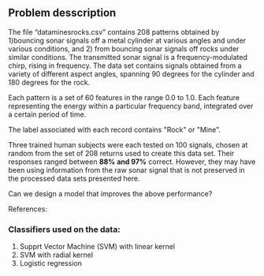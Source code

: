 ## Problem desscription

The file “dataminesrocks.csv” contains 208 patterns obtained by 1)bouncing sonar signals off a metal cylinder at various angles and under various conditions, and 2) from bouncing sonar signals off rocks under similar conditions. The transmitted sonar signal is a frequency-modulated chirp, rising in frequency. The data set contains signals obtained from a variety of different aspect angles, spanning 90 degrees for the cylinder and 180 degrees for the rock.

Each pattern is a set of 60 features in the range 0.0 to 1.0. Each feature representing the energy within a particular frequency band, integrated over a certain period of time. 

The label associated with each record contains "Rock" or "Mine".

Three trained human subjects were each tested on 100 signals, chosen at random from the set of 208 returns used to create this data set. Their responses ranged between **88% and 97%** correct. However, they may have been using information from the raw sonar signal that is not preserved in the processed data sets presented here.

Can we design a model that improves the above performance?

References: 

[](https://datahub.io/machine-learning/sonar#readme)
[](https://www.openml.org/d/40)

### Classifiers used on the data:
1. Supprt Vector Machine (SVM) with linear kernel
2. SVM with radial kernel
3. Logistic regression
